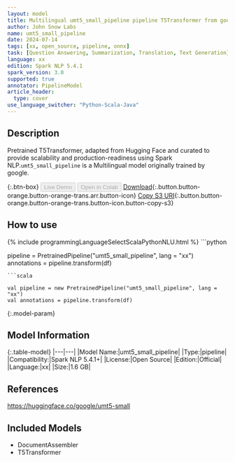 ```yaml
---
layout: model
title: Multilingual umt5_small_pipeline pipeline T5Transformer from google
author: John Snow Labs
name: umt5_small_pipeline
date: 2024-07-14
tags: [xx, open_source, pipeline, onnx]
task: [Question Answering, Summarization, Translation, Text Generation]
language: xx
edition: Spark NLP 5.4.1
spark_version: 3.0
supported: true
annotator: PipelineModel
article_header:
  type: cover
use_language_switcher: "Python-Scala-Java"
---
```


## Description

Pretrained T5Transformer, adapted from Hugging Face and curated to provide scalability and production-readiness using Spark NLP.`umt5_small_pipeline` is a Multilingual model originally trained by google.

{:.btn-box}
<button class="button button-orange" disabled>Live Demo</button>
<button class="button button-orange" disabled>Open in Colab</button>
[Download](https://s3.amazonaws.com/auxdata.johnsnowlabs.com/public/models/umt5_small_pipeline_xx_5.4.1_3.0_1720965398207.zip){:.button.button-orange.button-orange-trans.arr.button-icon}
[Copy S3 URI](s3://auxdata.johnsnowlabs.com/public/models/umt5_small_pipeline_xx_5.4.1_3.0_1720965398207.zip){:.button.button-orange.button-orange-trans.button-icon.button-copy-s3}

## How to use



<div class="tabs-box" markdown="1">
{% include programmingLanguageSelectScalaPythonNLU.html %}
```python

pipeline = PretrainedPipeline("umt5_small_pipeline", lang = "xx")
annotations =  pipeline.transform(df)   

```
```scala

val pipeline = new PretrainedPipeline("umt5_small_pipeline", lang = "xx")
val annotations = pipeline.transform(df)

```
</div>

{:.model-param}
## Model Information

{:.table-model}
|---|---|
|Model Name:|umt5_small_pipeline|
|Type:|pipeline|
|Compatibility:|Spark NLP 5.4.1+|
|License:|Open Source|
|Edition:|Official|
|Language:|xx|
|Size:|1.6 GB|

## References

https://huggingface.co/google/umt5-small

## Included Models

- DocumentAssembler
- T5Transformer